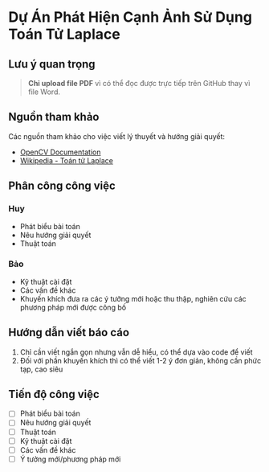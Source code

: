 # Dự Án Phát Hiện Cạnh Ảnh Sử Dụng Toán Tử Laplace

## Lưu ý quan trọng
> **Chỉ upload file PDF** vì có thể đọc được trực tiếp trên GitHub thay vì file Word.

## Nguồn tham khảo
Các nguồn tham khảo cho việc viết lý thuyết và hướng giải quyết:
* [OpenCV Documentation](https://docs.opencv.org/3.4/d5/db5/tutorial_laplace_operator.html)
* [Wikipedia - Toán tử Laplace](https://vi.wikipedia.org/wiki/To%C3%A1n_t%E1%BB%AD_Laplace)

## Phân công công việc

### Huy
- Phát biểu bài toán
- Nêu hướng giải quyết
- Thuật toán

### Bảo
- Kỹ thuật cài đặt
- Các vấn đề khác
- Khuyến khích đưa ra các ý tưởng mới hoặc thu thập, nghiên cứu các phương pháp mới được công bố

## Hướng dẫn viết báo cáo

1. Chỉ cần viết ngắn gọn nhưng vẫn dễ hiểu, có thể dựa vào code để viết
2. Đối với phần khuyến khích thì có thể viết 1-2 ý đơn giản, không cần phức tạp, cao siêu

## Tiến độ công việc
- [ ] Phát biểu bài toán
- [ ] Nêu hướng giải quyết
- [ ] Thuật toán
- [ ] Kỹ thuật cài đặt
- [ ] Các vấn đề khác
- [ ] Ý tưởng mới/phương pháp mới